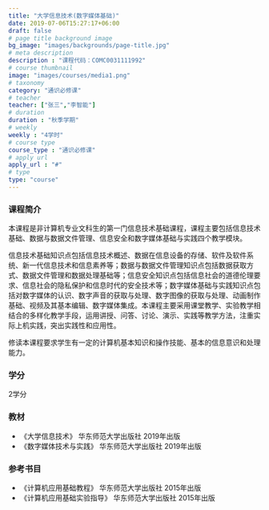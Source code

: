 ```yaml
---
title: "大学信息技术(数字媒体基础)"
date: 2019-07-06T15:27:17+06:00
draft: false
# page title background image
bg_image: "images/backgrounds/page-title.jpg"
# meta description
description : "课程代码：COMC0031111992"
# course thumbnail
image: "images/courses/media1.png"
# taxonomy
category: "通识必修课"
# teacher
teacher: ["张三","李智能"]
# duration
duration : "秋季学期"
# weekly
weekly : "4学时"
# course type
course_type : "通识必修课"
# apply url
apply_url : "#"
# type
type: "course"
---
```



### 课程简介

本课程是非计算机专业文科生的第一门信息技术基础课程，课程主要包括信息技术基础、数据与数据文件管理、信息安全和数字媒体基础与实践四个教学模块。

信息技术基础知识点包括信息技术概述、数据在信息设备的存储、软件及软件系统、新一代信息技术和信息素养等；数据与数据文件管理知识点包括数据获取方式、数据文件管理和数据处理基础等；信息安全知识点包括信息社会的道德伦理要求、信息社会的隐私保护和信息时代的安全技术等；数字媒体基础与实践知识点包括对数字媒体的认识、数字声音的获取与处理、数字图像的获取与处理、动画制作基础、视频及其基本编辑、数字媒体集成。本课程主要采用课堂教学、实验教学相结合的多样化教学手段，运用讲授、问答、讨论、演示、实践等教学方法，注重实际上机实践，突出实践性和应用性。

修读本课程要求学生有一定的计算机基本知识和操作技能、基本的信息意识和处理能力。


### 学分

2学分


### 教材

* 《大学信息技术》 华东师范大学出版社 2019年出版
* 《数字媒体技术与实践》 华东师范大学出版社 2019年出版


### 参考书目

* 《计算机应用基础教程》 华东师范大学出版社 2015年出版
* 《计算机应用基础实验指导》 华东师范大学出版社 2015年出版

